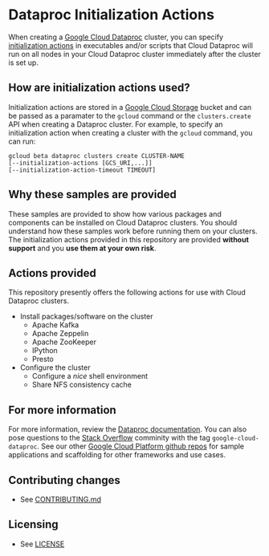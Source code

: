 # Dataproc Initialization Actions

When creating a [Google Cloud Dataproc](https://cloud.google.com/dataproc/) cluster, you can specify [initialization actions](https://cloud.google.com/dataproc/init-actions) in executables and/or scripts that Cloud Dataproc will run on all nodes in your Cloud Dataproc cluster immediately after the cluster is set up.

## How are initialization actions used?
Initialization actions are stored in a [Google Cloud Storage](https://cloud.google.com/storage) bucket and can be passed as a paramater to the `gcloud` command or the `clusters.create` API when creating a Dataproc cluster. For example, to specify an initialization action when creating a cluster with the `gcloud` command, you can run:

    gcloud beta dataproc clusters create CLUSTER-NAME
    [--initialization-actions [GCS_URI,...]]
    [--initialization-action-timeout TIMEOUT]

## Why these samples are provided
These samples are provided to show how various packages and components can be installed on Cloud Dataproc clusters. You should understand how these samples work before running them on your clusters. The initialization actions provided in this repository are provided **without support** and you **use them at your own risk**.

## Actions provided
This repository presently offers the following actions for use with Cloud Dataproc clusters.

* Install packages/software on the cluster
  * Apache Kafka
  * Apache Zeppelin
  * Apache ZooKeeper
  * IPython
  * Presto
* Configure the cluster
  * Configure a *nice* shell environment  
  * Share NFS consistency cache

## For more information
For more information, review the [Dataproc documentation](https://cloud.google.com/dataproc/init-actions). You can also pose questions to the [Stack Overflow](http://www.stackoverflow.com) comminity with the tag `google-cloud-dataproc`.
See our other [Google Cloud Platform github
repos](https://github.com/GoogleCloudPlatform) for sample applications and
scaffolding for other frameworks and use cases.


## Contributing changes

* See [CONTRIBUTING.md](CONTRIBUTING.md)

## Licensing

* See [LICENSE](LICENSE)
